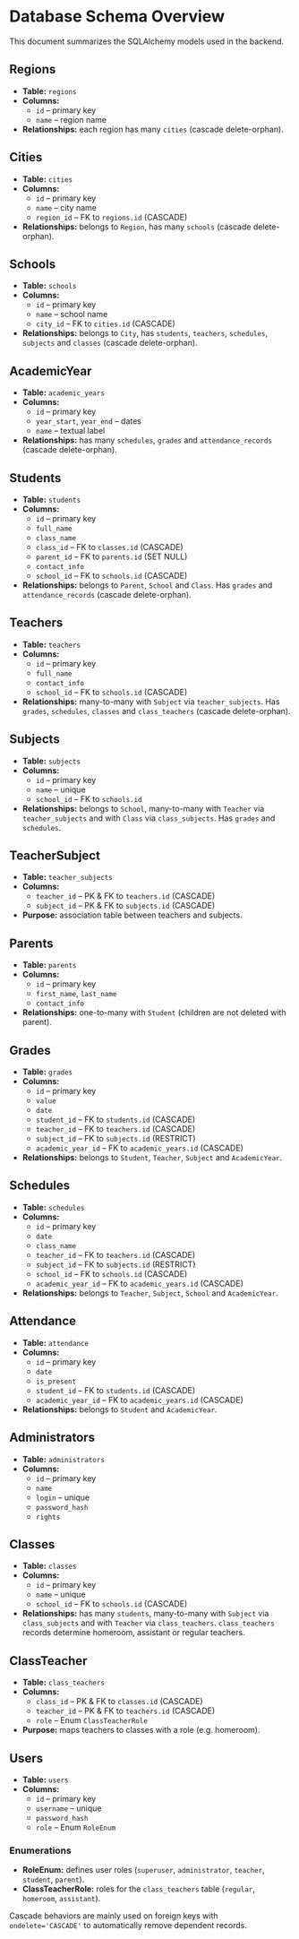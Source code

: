 # Database Schema Overview

This document summarizes the SQLAlchemy models used in the backend.

## Regions
- **Table:** `regions`
- **Columns:**
  - `id` – primary key
  - `name` – region name
- **Relationships:** each region has many `cities` (cascade delete-orphan).

## Cities
- **Table:** `cities`
- **Columns:**
  - `id` – primary key
  - `name` – city name
  - `region_id` – FK to `regions.id` (CASCADE)
- **Relationships:** belongs to `Region`, has many `schools` (cascade delete-orphan).

## Schools
- **Table:** `schools`
- **Columns:**
  - `id` – primary key
  - `name` – school name
  - `city_id` – FK to `cities.id` (CASCADE)
- **Relationships:** belongs to `City`, has `students`, `teachers`, `schedules`, `subjects` and `classes` (cascade delete-orphan).

## AcademicYear
- **Table:** `academic_years`
- **Columns:**
  - `id` – primary key
  - `year_start`, `year_end` – dates
  - `name` – textual label
- **Relationships:** has many `schedules`, `grades` and `attendance_records` (cascade delete-orphan).

## Students
- **Table:** `students`
- **Columns:**
  - `id` – primary key
  - `full_name`
  - `class_name`
  - `class_id` – FK to `classes.id` (CASCADE)
  - `parent_id` – FK to `parents.id` (SET NULL)
  - `contact_info`
  - `school_id` – FK to `schools.id` (CASCADE)
- **Relationships:** belongs to `Parent`, `School` and `Class`. Has `grades` and `attendance_records` (cascade delete-orphan).

## Teachers
- **Table:** `teachers`
- **Columns:**
  - `id` – primary key
  - `full_name`
  - `contact_info`
  - `school_id` – FK to `schools.id` (CASCADE)
- **Relationships:** many-to-many with `Subject` via `teacher_subjects`. Has `grades`, `schedules`, `classes` and `class_teachers` (cascade delete-orphan).

## Subjects
- **Table:** `subjects`
- **Columns:**
  - `id` – primary key
  - `name` – unique
  - `school_id` – FK to `schools.id`
- **Relationships:** belongs to `School`, many-to-many with `Teacher` via `teacher_subjects` and with `Class` via `class_subjects`. Has `grades` and `schedules`.

## TeacherSubject
- **Table:** `teacher_subjects`
- **Columns:**
  - `teacher_id` – PK & FK to `teachers.id` (CASCADE)
  - `subject_id` – PK & FK to `subjects.id` (CASCADE)
- **Purpose:** association table between teachers and subjects.

## Parents
- **Table:** `parents`
- **Columns:**
  - `id` – primary key
  - `first_name`, `last_name`
  - `contact_info`
- **Relationships:** one-to-many with `Student` (children are not deleted with parent).

## Grades
- **Table:** `grades`
- **Columns:**
  - `id` – primary key
  - `value`
  - `date`
  - `student_id` – FK to `students.id` (CASCADE)
  - `teacher_id` – FK to `teachers.id` (CASCADE)
  - `subject_id` – FK to `subjects.id` (RESTRICT)
  - `academic_year_id` – FK to `academic_years.id` (CASCADE)
- **Relationships:** belongs to `Student`, `Teacher`, `Subject` and `AcademicYear`.

## Schedules
- **Table:** `schedules`
- **Columns:**
  - `id` – primary key
  - `date`
  - `class_name`
  - `teacher_id` – FK to `teachers.id` (CASCADE)
  - `subject_id` – FK to `subjects.id` (RESTRICT)
  - `school_id` – FK to `schools.id` (CASCADE)
  - `academic_year_id` – FK to `academic_years.id` (CASCADE)
- **Relationships:** belongs to `Teacher`, `Subject`, `School` and `AcademicYear`.

## Attendance
- **Table:** `attendance`
- **Columns:**
  - `id` – primary key
  - `date`
  - `is_present`
  - `student_id` – FK to `students.id` (CASCADE)
  - `academic_year_id` – FK to `academic_years.id` (CASCADE)
- **Relationships:** belongs to `Student` and `AcademicYear`.

## Administrators
- **Table:** `administrators`
- **Columns:**
  - `id` – primary key
  - `name`
  - `login` – unique
  - `password_hash`
  - `rights`

## Classes
- **Table:** `classes`
- **Columns:**
  - `id` – primary key
  - `name` – unique
  - `school_id` – FK to `schools.id` (CASCADE)
- **Relationships:** has many `students`, many-to-many with `Subject` via `class_subjects` and with `Teacher` via `class_teachers`. `class_teachers` records determine homeroom, assistant or regular teachers.

## ClassTeacher
- **Table:** `class_teachers`
- **Columns:**
  - `class_id` – PK & FK to `classes.id` (CASCADE)
  - `teacher_id` – PK & FK to `teachers.id` (CASCADE)
  - `role` – Enum `ClassTeacherRole`
- **Purpose:** maps teachers to classes with a role (e.g. homeroom).

## Users
- **Table:** `users`
- **Columns:**
  - `id` – primary key
  - `username` – unique
  - `password_hash`
  - `role` – Enum `RoleEnum`

### Enumerations
- **RoleEnum:** defines user roles (`superuser`, `administrator`, `teacher`, `student`, `parent`).
- **ClassTeacherRole:** roles for the `class_teachers` table (`regular`, `homeroom`, `assistant`).

Cascade behaviors are mainly used on foreign keys with `ondelete='CASCADE'` to automatically remove dependent records.
